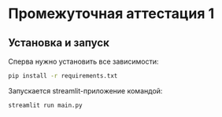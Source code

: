 # Промежуточная аттестация 1
## Установка и запуск
Сперва нужно установить все зависимости:
```sh
pip install -r requirements.txt
```
Запускается streamlit-приложение командой:
```sh
streamlit run main.py
```
